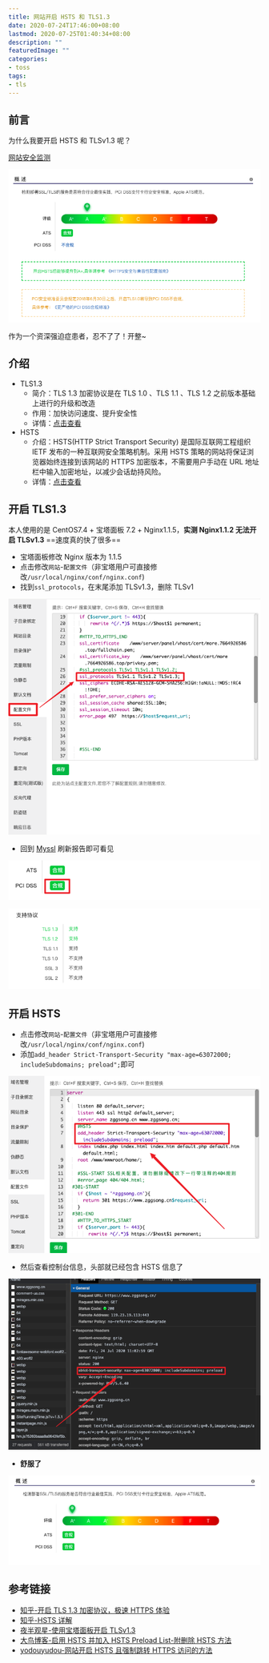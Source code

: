 ```yaml
---
title: 网站开启 HSTS 和 TLS1.3
date: 2020-07-24T17:46:00+08:00
lastmod: 2020-07-25T01:40:34+08:00
description: ""
featuredImage: ""
categories:
- toss
tags:
- tls
---
```


## 前言

为什么我要开启 HSTS 和 TLSv1.3 呢？

[网站安全监测](https://myssl.com)

![before](./assets/5e84bd7f0507a.png)

作为一个资深强迫症患者，忍不了了！开整~

## 介绍

- TLS1.3
  - 简介：TLS 1.3 加密协议是在 TLS 1.0 、TLS 1.1 、TLS 1.2 之前版本基础上进行的升级和改造
  - 作用：加快访问速度、提升安全性
  - 详情：[点击查看](https://zhuanlan.zhihu.com/p/32987630)
- HSTS
  - 介绍：HSTS(HTTP Strict Transport Security) 是国际互联网工程组织 IETF 发布的一种互联网安全策略机制。采用 HSTS 策略的网站将保证浏览器始终连接到该网站的 HTTPS 加密版本，不需要用户手动在 URL 地址栏中输入加密地址，以减少会话劫持风险。
  - 详情：[点击查看](https://zhuanlan.zhihu.com/p/25537440)

## 开启 TLS1.3

本人使用的是 CentOS7.4 + 宝塔面板 7.2 + Nginx1.1.5，**实测 Nginx1.1.2 无法开启 TLSv1.3**
==速度真的快了很多==

- 宝塔面板修改 Nginx 版本为 1.1.5
- 点击修改`网站`-`配置文件`（非宝塔用户可直接修改`/usr/local/nginx/conf/nginx.conf`)
- 找到`ssl_protocols`，在末尾添加 TLSv1.3，删除 TLSv1

![](./assets/3f29b83725799.png)

- 回到 [Myssl](https://myssl.com) 刷新报告即可看见

![PCI DDS](./assets/bdeb8ee34a008.png)

![TLS](./assets/8ebb648256dc7.png)

## 开启 HSTS

- 点击修改`网站`-`配置文件`（非宝塔用户可直接修改`/usr/local/nginx/conf/nginx.conf`)
- 添加`add_header Strict-Transport-Security "max-age=63072000; includeSubdomains; preload";`即可

![HSTS](./assets/2507f92c9752f.png)

- 然后查看控制台信息，头部就已经包含 HSTS 信息了

![Chrome_HSTS](./assets/7c212ffc49a60.png)

- **舒服了**

![A+](./assets/f8ab9cd52f382.png)

## 参考链接

- [知乎-开启 TLS 1.3 加密协议，极速 HTTPS 体验](https://zhuanlan.zhihu.com/p/32987630)
- [知乎-HSTS 详解](https://zhuanlan.zhihu.com/p/25537440)
- [夜半观星-使用宝塔面板开启 TLSv1.3](https://www.ratodo.com/article/bt-tls1-3.html)
- [大鸟博客-启用 HSTS 并加入 HSTS Preload List-附删除 HSTS 方法](https://www.daniao.org/3270.html)
- [yodouyudou-网站开启 HSTS 且强制跳转 HTTPS 访问的方法](https://www.yudouyudou.com/jiaochengheji/wangzhanjianshe/1479.html)
